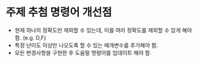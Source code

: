 # 주제 추첨 명령어 개선점
- 현재 하나의 정확도만 제외할 수 있는데, 이를 여러 정확도를 제외할 수 있게 해야 함. (e.g. D,F)
- 특정 난이도 이상만 나오도록 할 수 있는 매개변수를 추가해야 함.
- 모든 변경사항을 구현한 후 도움말 명령어를 업데이트 해야 함.